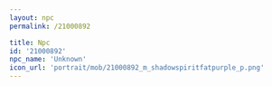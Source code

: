 ```yaml
---
layout: npc
permalink: /21000892

title: Npc
id: '21000892'
npc_name: 'Unknown'
icon_url: 'portrait/mob/21000892_m_shadowspiritfatpurple_p.png'
---
```

